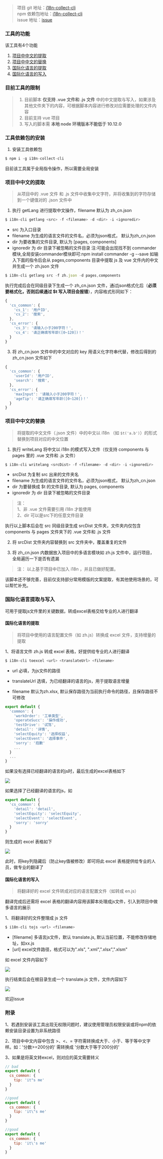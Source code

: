 > 项目 git 地址：[i18n-collect-cli](https://github.com/xujiujiu/i18n-collect-cli)    
> npm 依赖包地址：[i18n-collect-cli](https://www.npmjs.com/package/i18n-collect-cli)   
> issue 地址：[issue](https://github.com/xujiujiu/i18n-collect-cli/issues)


### 工具的功能

该工具有4个功能
1. [项目中中文的提取](项目中文的提取)
2. [项目中中文的替换](项目中中文的替换)
3. [国际化语言的提取](国际化语言的提取)
4. [国际化语言的写入](国际化语言的写入)

### 目前工具的限制

> 1. 目前脚本 **仅支持 .vue 文件和 .js 文件** 中的中文提取与写入，如果涉及其他文件夹下的内容，可根据脚本内容进行修改对应需要处理的文件内容
> 2. 目前支持 vue 项目
> 3. 写入的脚本需 **本地 node 环境版本不能低于 10.12.0**

### 工具依赖包的安装

1. 安装工具依赖包

```js
$ npm i -g i18n-collect-cli
```
目前该工具属于全局指令操作，所以需要全局安装

### 项目中中文的提取

> 从项目中的 .vue 文件 和 .js 文件中收集中文字符，并将收集到的字符存储到一个键值对的 .json 文件中

1. 执行 getLang 进行提取中文操作，filename 默认为 zh_cn.json

```js
$ i18n-cli getlang <src> -f <filename> -d <dir> -i <ignoredir>
```

+ src 为入口目录
+ filename 为生成的语言文件的文件名，必须为json格式， 默认为zh_cn.json
+ dir 为要收集的文件目录, 默认为 [pages, components]
+ ignoredir 为 dir 目录下被忽略的文件目录
注:可能会出现找不到 commander模块,全局安装commander模块即可:npm install commander -g --save
如输入下面的指令后会从 pages,components 目录中提取 js 及 vue 文件内的中文并生成一个 zh.json 文件

```js
$ i18n-cli getlang src -f zh.json -d pages,components
```

执行完成后会在同级目录下生成一个 zh_cn.json 文件，通过json格式化后（**必须要格式化，否则后续通过 $t 写入项目会报错**），内容格式形同如下：

```js
{
  'cs_common': {
    'cs_1': '用户ID',
    'cs_2': '搜索',
  },
  'cs_error': {
    'cs_3': '请输入小于200字符！',
    'cs_4': '请正确填写年龄([0~120])！'
  }
}
```

3. 将 zh_cn.json 文件中的中文对应的 key 用语义化字符串代替，修改后得到的 zh_cn.json 文件如下

```js
{
  'cs_common': {
    'userId': '用户ID',
    'search': '搜索',
  },
  'cs_error': {
    'maxInput': '请输入小于200字符！',
    'ageTip': '请正确填写年龄([0~120])！'
  }
}
```
### 项目中中文的替换

> 将提取的中文文件（.json 文件）中的中文以 i18n （如 `$t('a.b')`）的形式替换到项目对应的中文位置

1. 执行 writeLang 将中文以 i18n 的模式写入文件（仅支持 components 与 pages 里的 .vue 文件和 .js 文件）

```js
$ i18n-cli writelang <srcDist> -f <filename> -d <dir> -i <ignoredir>
```
  
+ srcDist 为复制 src 出来的文件夹名
+ filename 为生成的语言文件的文件名，必须为json格式， 默认为zh_cn.json
+ dir 为要替换成 $t 的文件目录, 默认为 pages, components
+ ignoredir 为 dir 目录下被忽略的文件目录

> 注：    
> 1、非 .vue 文件需要引用 i18n 才能使用    
> 2、dir 可以是src下的任意文件目录

执行以上脚本后会在 src 同级目录生成 srcDist 文件夹，文件夹内仅包含 components 与 pages 文件夹下的 .vue 文件和 .js 文件

2. 将 srcDist 文件夹内容替换到 src 文件夹中，覆盖重复的文件

3. 将 zh_cn.json 内数据放入项目中的多语言模块如 zh.js 文件中，运行项目，全局遍历一下是否有遗漏

> 注： 以上基于项目中已加入 i18n ，并且已做好配置。

该脚本还不够完善，目前仅支持部分常用模版的文案提取，有其他使用场景的，可以帮忙补充。

### 国际化语言提取与写入

可用于提取js文件里的关键数据，转成excel表格交给专业的人进行翻译

#### 国际化语言的提取

> 将项目中使用的语言配置文件（如 zh.js）转换成 excel 文件，支持增量的提取

1、将语言文件 zh.js 转成 excel 表格，好提供给专业的人进行翻译

```js
$ i18n-cli toexcel <url> <translateUrl> <filename>
```

+ url 必填，为js文件的路径

+ translateUrl 选填，为已经翻译的语言的js，用于提取语言增量

+ filename 默认为zh.xlsx, 默认保存路径为当前执行命令的路径，且保存路径不可修改


```js
export default {
  'common': {
    'workOrder': '工单类型',
    'operateSucc': '操作成功',
    'testDrive': '试驾',
    'detail': '详情',
    'selectEquity': '选择权益',
    'selectEvent': '选择事件',
    'sorry': '抱歉'
    ...
  }
  ...
}
```
如果没有选择已经翻译的语言的js时，最后生成的excel表格如下


![](./img/toexcel_2019-11-13_10-28-32.png)

如果选择了已经翻译的语言的js，如

```js
export default {
  'cs_common': {
    'detail': 'detail',
    'selectEquity': 'selectEquity',
    'selectEvent': 'selectEvent',
    'sorry': 'sorry'
  }
}

```

则生成的 excel 表格如下

![](./img/excelEn_2019-11-13_11-30-11.png)

此时，将key列隐藏后（防止key值被修改）即可将此 excel 表格提供给专业的人员，做专业的翻译了

#### 国际化语言的写入

> 将翻译好的 excel 文件转成对应的语言配置文件（如转成 en.js）

翻译完成后还需将 excel 表格的翻译内容用该脚本处理成js文件，引入到项目中做多语言的展示

1、将翻译好的文件整理成 js 文件

```js
$ i18n-cli tojs <url> <filename>
```

+ [filename] 多语言js文件，默认 translate.js, 默认当前位置，不能修改存储地址，如xx.js
+ [url] excel文件路径，格式可以为".xls", ".xml",".xlsx",".xlsm"

如 excel 文件内容如下

![](./img/tojs_2019-11-19_16-8-2.png)

执行结束后会在根目录生成一个 translate.js 文件，文件内容如下

![](./img/tojs_2019-11-19_16-11-5.png)

欢迎issue

### 附录

1、若遇到安装该工具出现无权限问题时，建议使用管理员权限安装或将npm的依赖安装目录设置为非系统路径

2、项目中中文内容中包含 >、<、= 字符需转换成大于、小于、等于等中文字样。如：'分数>=200分的' 需转换成 '分数大于等于200分的'

3、如果是将英文转excel，则对应的英文需要转义
```js
// bad
export default {
  cs_common: {
    tip: 'it"s me'
  }
}

//good
export default {
  cs_common: {
    tip: 'it\"s me'
  }
}

//good
export default {
  cs_common: {
    tip: 'it\'s me'
  }
}

```
